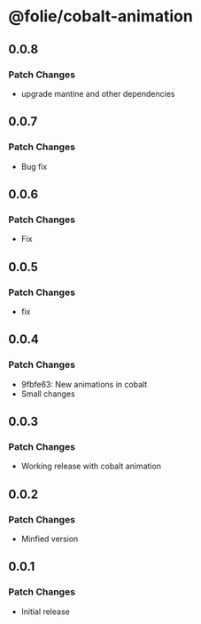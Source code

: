 # @folie/cobalt-animation

## 0.0.8

### Patch Changes

- upgrade mantine and other dependencies

## 0.0.7

### Patch Changes

- Bug fix

## 0.0.6

### Patch Changes

- Fix

## 0.0.5

### Patch Changes

- fix

## 0.0.4

### Patch Changes

- 9fbfe63: New animations in cobalt
- Small changes

## 0.0.3

### Patch Changes

- Working release with cobalt animation

## 0.0.2

### Patch Changes

- Minfied version

## 0.0.1

### Patch Changes

- Initial release
